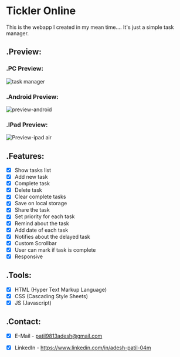 # Tickler Online

This is the webapp I created in my mean time.... It's just a simple task manager.


## .Preview:

### .PC Preview:
![task manager](https://github.com/patilAdesh/tickleronline/assets/98024397/f5a51d96-09cb-4caf-82c6-1e6fbe4823e3)

### .Android Preview:
![preview-android](https://github.com/patilAdesh/tickleronline/assets/98024397/77512905-ac6c-4b95-82a6-c02227982076)

### .IPad Preview:
![Preview-ipad air](https://github.com/patilAdesh/tickleronline/assets/98024397/0b6fb875-ef87-4f7c-94cd-bf55d88e000d)


## .Features:

- [x] Show tasks list
- [x] Add new task
- [x] Complete task
- [x] Delete task
- [x] Clear complete tasks
- [x] Save on local storage
- [x] Share the task
- [x] Set priority for each task
- [x] Remind about the task
- [x] Add date of each task
- [x] Notifies about the delayed task
- [x] Custom Scrollbar
- [x] User can mark if task is complete
- [x] Responsive

## .Tools:

- [x] HTML (Hyper Text Markup Language)
- [x] CSS (Cascading Style Sheets)
- [x] JS (Javascript)

## .Contact:

- [x] E-Mail - patil9813adesh@gmail.com
- [x] LinkedIn - https://www.linkedin.com/in/adesh-patil-04m


